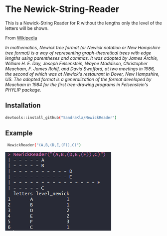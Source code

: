 # The Newick-String-Reader

This is a Newick-String Reader for R without the lengths only the level of the letters will be shown. 

From [Wikipedia](https://en.wikipedia.org/wiki/Newick_format)

*In mathematics, Newick tree format (or Newick notation or New Hampshire tree format) is a way of representing graph-theoretical trees with edge lengths using parentheses and commas. It was adopted by James Archie, William H. E. Day, Joseph Felsenstein, Wayne Maddison, Christopher Meacham, F. James Rohlf, and David Swofford, at two meetings in 1986, the second of which was at Newick's restaurant in Dover, New Hampshire, US. The adopted format is a generalization of the format developed by Meacham in 1984 for the first tree-drawing programs in Felsenstein's PHYLIP package.*


## Installation

```bash
devtools::install_github("SandraKla/NewickReader")
```

## Example
```bash
 NewickReader("(A,B,(D,E,(F)),C)")
```

![Web app](man/figures/figure.png)

